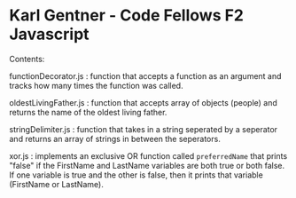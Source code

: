 # Karl Gentner - Code Fellows F2 Javascript

Contents:

functionDecorator.js : function that accepts a function as an argument and tracks how many times the function was called.

oldestLivingFather.js : function that accepts array of objects (people) and returns the name of the oldest living father.

stringDelimiter.js : function that takes in a string seperated by a seperator and returns an array of strings in between the seperators.

xor.js : implements an exclusive OR function called `preferredName` that prints "false" if the FirstName and LastName variables are both true or both false. If one variable is true and the other is false, then it prints that variable (FirstName or LastName).

